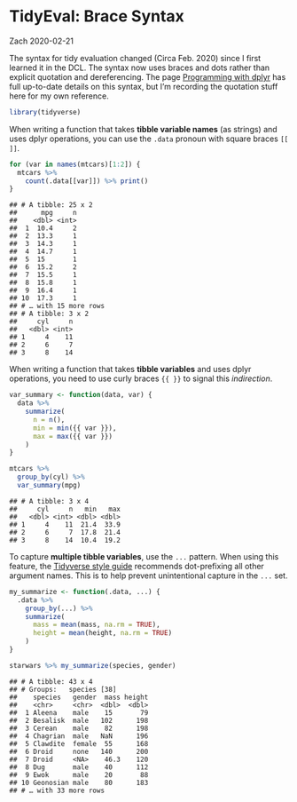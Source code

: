 TidyEval: Brace Syntax
================
Zach
2020-02-21

The syntax for tidy evaluation changed (Circa Feb. 2020) since I first
learned it in the DCL. The syntax now uses braces and dots rather than
explicit quotation and dereferencing. The page [Programming with
dplyr](https://dplyr.tidyverse.org/dev/articles/programming.html) has
full up-to-date details on this syntax, but I’m recording the quotation
stuff here for my own reference.

``` r
library(tidyverse)
```

When writing a function that takes **tibble variable names** (as
strings) and uses dplyr operations, you can use the `.data` pronoun with
square braces `[[ ]]`.

``` r
for (var in names(mtcars)[1:2]) {
  mtcars %>%
    count(.data[[var]]) %>% print()
}
```

    ## # A tibble: 25 x 2
    ##      mpg     n
    ##    <dbl> <int>
    ##  1  10.4     2
    ##  2  13.3     1
    ##  3  14.3     1
    ##  4  14.7     1
    ##  5  15       1
    ##  6  15.2     2
    ##  7  15.5     1
    ##  8  15.8     1
    ##  9  16.4     1
    ## 10  17.3     1
    ## # … with 15 more rows
    ## # A tibble: 3 x 2
    ##     cyl     n
    ##   <dbl> <int>
    ## 1     4    11
    ## 2     6     7
    ## 3     8    14

When writing a function that takes **tibble variables** and uses dplyr
operations, you need to use curly braces `{{ }}` to signal this
*indirection*.

``` r
var_summary <- function(data, var) {
  data %>%
    summarize(
      n = n(),
      min = min({{ var }}),
      max = max({{ var }})
    )
}

mtcars %>%
  group_by(cyl) %>%
  var_summary(mpg)
```

    ## # A tibble: 3 x 4
    ##     cyl     n   min   max
    ##   <dbl> <int> <dbl> <dbl>
    ## 1     4    11  21.4  33.9
    ## 2     6     7  17.8  21.4
    ## 3     8    14  10.4  19.2

To capture **multiple tibble variables**, use the `...` pattern. When
using this feature, the [Tidyverse style
guide](https://design.tidyverse.org/dots-prefix.html) recommends
dot-prefixing all other argument names. This is to help prevent
unintentional capture in the `...` set.

``` r
my_summarize <- function(.data, ...) {
  .data %>%
    group_by(...) %>%
    summarize(
      mass = mean(mass, na.rm = TRUE),
      height = mean(height, na.rm = TRUE)
    )
}

starwars %>% my_summarize(species, gender)
```

    ## # A tibble: 43 x 4
    ## # Groups:   species [38]
    ##    species   gender  mass height
    ##    <chr>     <chr>  <dbl>  <dbl>
    ##  1 Aleena    male    15       79
    ##  2 Besalisk  male   102      198
    ##  3 Cerean    male    82      198
    ##  4 Chagrian  male   NaN      196
    ##  5 Clawdite  female  55      168
    ##  6 Droid     none   140      200
    ##  7 Droid     <NA>    46.3    120
    ##  8 Dug       male    40      112
    ##  9 Ewok      male    20       88
    ## 10 Geonosian male    80      183
    ## # … with 33 more rows
